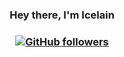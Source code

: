 <h3 align="center">Hey there, I'm Icelain </h3>

<h3 align="center">
 <a href="https://github.com/Icelain" target="_blank">
    <img alt="GitHub followers" src="https://img.shields.io/github/followers/Icelain?label=Github%20followers&style=for-the-badge">
  </a> <br> <br></h3>
  
<div align="center">

</div>
